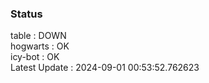 ### Status


table : DOWN  
hogwarts : OK  
icy-bot : OK  
Latest Update : 2024-09-01 00:53:52.762623
